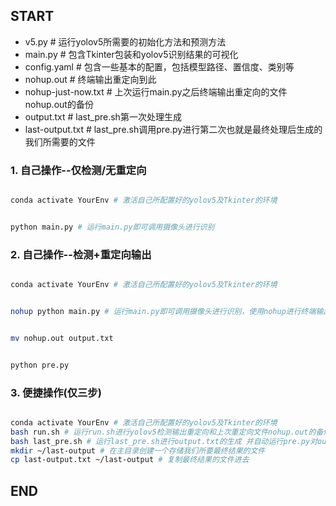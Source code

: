 ## __START__

- v5.py # 运行yolov5所需要的初始化方法和预测方法
- main.py # 包含Tkinter包装和yolov5识别结果的可视化
- config.yaml # 包含一些基本的配置，包括模型路径、置信度、类别等
- nohup.out # 终端输出重定向到此
- nohup-just-now.txt # 上次运行main.py之后终端输出重定向的文件nohup.out的备份
- output.txt # last_pre.sh第一次处理生成
- last-output.txt # last_pre.sh调用pre.py进行第二次也就是最终处理后生成的我们所需要的文件

### 1. 自己操作--仅检测/无重定向
```bash

conda activate YourEnv # 激活自己所配置好的yolov5及Tkinter的环境

```
```bash

python main.py # 运行main.py即可调用摄像头进行识别

```

### 2. 自己操作--检测+重定向输出
```bash

conda activate YourEnv # 激活自己所配置好的yolov5及Tkinter的环境

```
```bash

nohup python main.py # 运行main.py即可调用摄像头进行识别，使用nohup进行终端输出

```
```bash

mv nohup.out output.txt

```

```bash

python pre.py

```

### 3. 便捷操作(仅三步)
```bash

conda activate YourEnv # 激活自己所配置好的yolov5及Tkinter的环境
bash run.sh # 运行run.sh进行yolov5检测输出重定向和上次重定向文件nohup.out的备份
bash last_pre.sh # 运行last_pre.sh进行output.txt的生成 并自动运行pre.py对output.txt进行终端输出的提取重构为last-output.txt
mkdir ~/last-output # 在主目录创建一个存储我们所要最终结果的文件
cp last-output.txt ~/last-output # 复制最终结果的文件进去

```

## __END__

